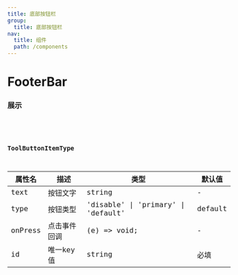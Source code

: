 ```yaml
---
title: 底部按钮栏
group: 
  title: 底部按钮栏
nav:
  title: 组件
  path: /components
---
```


# FooterBar
### 展示

<code src="./demos/demo.tsx" />
<API/>

### ToolButtonItemType
| 属性名 | 描述 | 类型 | 默认值 |
| ---- | ---- | ---- | ---- |
| text | 按钮文字 | string | - |
| type | 按钮类型 | 'disable' \| 'primary' \| 'default' | default |
| onPress | 点击事件回调| (e) => void; | - |
| id | 唯一key值 | string | 必填 |
